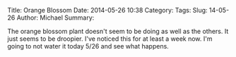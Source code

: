 Title: Orange Blossom
Date: 2014-05-26 10:38
Category: 
Tags: 
Slug: 14-05-26
Author: Michael
Summary:
<!-- Status: hidden -->


The orange blossom plant doesn't seem to be doing as well as the others.  It
just seems to be droopier.  I've noticed this for at least a week now.  I'm
going to not water it today 5/26 and see what happens.
